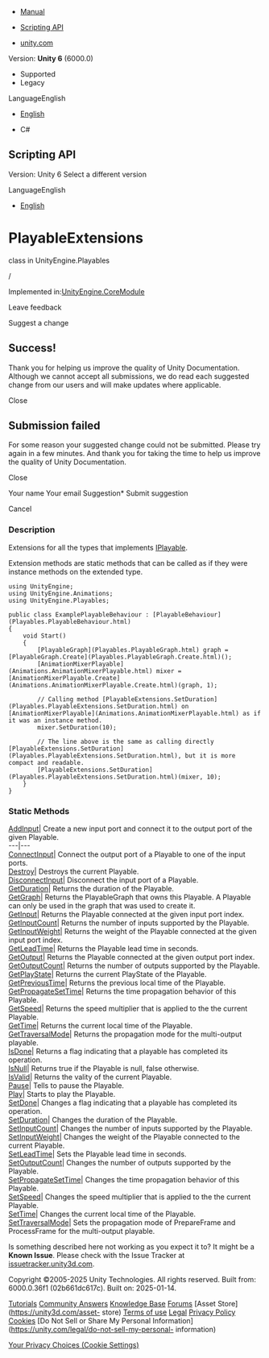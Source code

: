 [ ]()

  * [Manual](../Manual/index.html)
  * [Scripting API](../ScriptReference/index.html)

  * [unity.com](https://unity.com/)

Version: **Unity 6** (6000.0)

  * Supported
  * Legacy

LanguageEnglish

  * [English]()

  * C#

[ ](https://docs.unity3d.com)

## Scripting API

Version: Unity 6 Select a different version

LanguageEnglish

  * [English]()

# PlayableExtensions

class in UnityEngine.Playables

/

Implemented in:[UnityEngine.CoreModule](UnityEngine.CoreModule.html)

Leave feedback

Suggest a change

## Success!

Thank you for helping us improve the quality of Unity Documentation. Although
we cannot accept all submissions, we do read each suggested change from our
users and will make updates where applicable.

Close

## Submission failed

For some reason your suggested change could not be submitted. Please <a>try
again</a> in a few minutes. And thank you for taking the time to help us
improve the quality of Unity Documentation.

Close

Your name Your email Suggestion* Submit suggestion

Cancel

[ ]()

### Description

Extensions for all the types that implements
[IPlayable](Playables.IPlayable.html).

Extension methods are static methods that can be called as if they were
instance methods on the extended type.

    
    
    using UnityEngine;
    using UnityEngine.Animations;
    using UnityEngine.Playables;  
      
    public class ExamplePlayableBehaviour : [PlayableBehaviour](Playables.PlayableBehaviour.html)
    {
        void Start()
        {
            [PlayableGraph](Playables.PlayableGraph.html) graph = [PlayableGraph.Create](Playables.PlayableGraph.Create.html)();
            [AnimationMixerPlayable](Animations.AnimationMixerPlayable.html) mixer = [AnimationMixerPlayable.Create](Animations.AnimationMixerPlayable.Create.html)(graph, 1);  
      
            // Calling method [PlayableExtensions.SetDuration](Playables.PlayableExtensions.SetDuration.html) on [AnimationMixerPlayable](Animations.AnimationMixerPlayable.html) as if it was an instance method.
            mixer.SetDuration(10);  
      
            // The line above is the same as calling directly [PlayableExtensions.SetDuration](Playables.PlayableExtensions.SetDuration.html), but it is more compact and readable.
            [PlayableExtensions.SetDuration](Playables.PlayableExtensions.SetDuration.html)(mixer, 10);
        }
    }
    

### Static Methods

[AddInput](Playables.PlayableExtensions.AddInput.html)| Create a new input
port and connect it to the output port of the given Playable.  
---|---  
[ConnectInput](Playables.PlayableExtensions.ConnectInput.html)| Connect the
output port of a Playable to one of the input ports.  
[Destroy](Playables.PlayableExtensions.Destroy.html)| Destroys the current
Playable.  
[DisconnectInput](Playables.PlayableExtensions.DisconnectInput.html)|
Disconnect the input port of a Playable.  
[GetDuration](Playables.PlayableExtensions.GetDuration.html)| Returns the
duration of the Playable.  
[GetGraph](Playables.PlayableExtensions.GetGraph.html)| Returns the
PlayableGraph that owns this Playable. A Playable can only be used in the
graph that was used to create it.  
[GetInput](Playables.PlayableExtensions.GetInput.html)| Returns the Playable
connected at the given input port index.  
[GetInputCount](Playables.PlayableExtensions.GetInputCount.html)| Returns the
number of inputs supported by the Playable.  
[GetInputWeight](Playables.PlayableExtensions.GetInputWeight.html)| Returns
the weight of the Playable connected at the given input port index.  
[GetLeadTime](Playables.PlayableExtensions.GetLeadTime.html)| Returns the
Playable lead time in seconds.  
[GetOutput](Playables.PlayableExtensions.GetOutput.html)| Returns the Playable
connected at the given output port index.  
[GetOutputCount](Playables.PlayableExtensions.GetOutputCount.html)| Returns
the number of outputs supported by the Playable.  
[GetPlayState](Playables.PlayableExtensions.GetPlayState.html)| Returns the
current PlayState of the Playable.  
[GetPreviousTime](Playables.PlayableExtensions.GetPreviousTime.html)| Returns
the previous local time of the Playable.  
[GetPropagateSetTime](Playables.PlayableExtensions.GetPropagateSetTime.html)|
Returns the time propagation behavior of this Playable.  
[GetSpeed](Playables.PlayableExtensions.GetSpeed.html)| Returns the speed
multiplier that is applied to the the current Playable.  
[GetTime](Playables.PlayableExtensions.GetTime.html)| Returns the current
local time of the Playable.  
[GetTraversalMode](Playables.PlayableExtensions.GetTraversalMode.html)|
Returns the propagation mode for the multi-output playable.  
[IsDone](Playables.PlayableExtensions.IsDone.html)| Returns a flag indicating
that a playable has completed its operation.  
[IsNull](Playables.PlayableExtensions.IsNull.html)| Returns true if the
Playable is null, false otherwise.  
[IsValid](Playables.PlayableExtensions.IsValid.html)| Returns the vality of
the current Playable.  
[Pause](Playables.PlayableExtensions.Pause.html)| Tells to pause the Playable.  
[Play](Playables.PlayableExtensions.Play.html)| Starts to play the Playable.  
[SetDone](Playables.PlayableExtensions.SetDone.html)| Changes a flag
indicating that a playable has completed its operation.  
[SetDuration](Playables.PlayableExtensions.SetDuration.html)| Changes the
duration of the Playable.  
[SetInputCount](Playables.PlayableExtensions.SetInputCount.html)| Changes the
number of inputs supported by the Playable.  
[SetInputWeight](Playables.PlayableExtensions.SetInputWeight.html)| Changes
the weight of the Playable connected to the current Playable.  
[SetLeadTime](Playables.PlayableExtensions.SetLeadTime.html)| Sets the
Playable lead time in seconds.  
[SetOutputCount](Playables.PlayableExtensions.SetOutputCount.html)| Changes
the number of outputs supported by the Playable.  
[SetPropagateSetTime](Playables.PlayableExtensions.SetPropagateSetTime.html)|
Changes the time propagation behavior of this Playable.  
[SetSpeed](Playables.PlayableExtensions.SetSpeed.html)| Changes the speed
multiplier that is applied to the the current Playable.  
[SetTime](Playables.PlayableExtensions.SetTime.html)| Changes the current
local time of the Playable.  
[SetTraversalMode](Playables.PlayableExtensions.SetTraversalMode.html)| Sets
the propagation mode of PrepareFrame and ProcessFrame for the multi-output
playable.  
  
Is something described here not working as you expect it to? It might be a
**Known Issue**. Please check with the Issue Tracker at
[issuetracker.unity3d.com](https://issuetracker.unity3d.com).

Copyright ©2005-2025 Unity Technologies. All rights reserved. Built from:
6000.0.36f1 (02b661dc617c). Built on: 2025-01-14.

[Tutorials](https://unity3d.com/learn) [Community
Answers](https://answers.unity3d.com) [Knowledge
Base](https://support.unity3d.com/hc/en-us)
[Forums](https://forum.unity3d.com) [Asset Store](https://unity3d.com/asset-
store) [Terms of use](https://docs.unity3d.com/Manual/TermsOfUse.html)
[Legal](https://unity.com/legal) [Privacy
Policy](https://unity.com/legal/privacy-policy)
[Cookies](https://unity.com/legal/cookie-policy) [Do Not Sell or Share My
Personal Information](https://unity.com/legal/do-not-sell-my-personal-
information)

[Your Privacy Choices (Cookie Settings)](javascript:void\(0\);)

